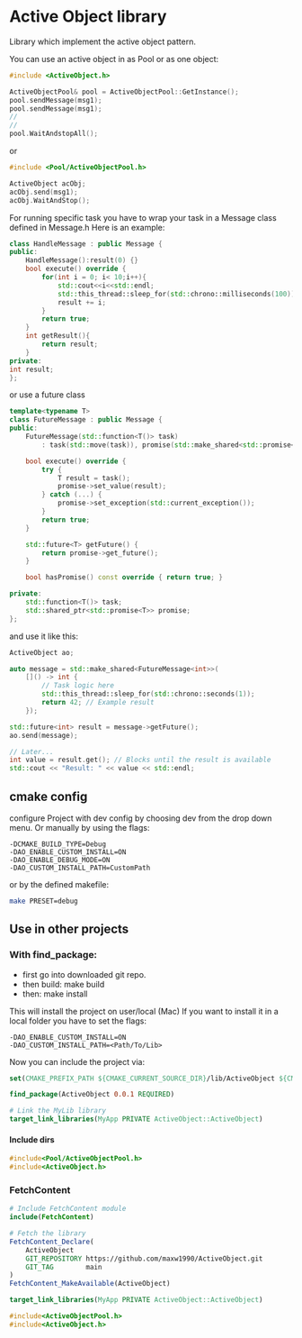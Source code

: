 # Active Object library

Library which implement the active object pattern.

You can use an active object in as Pool or as one object:

```cpp
#include <ActiveObject.h>

ActiveObjectPool& pool = ActiveObjectPool::GetInstance();
pool.sendMessage(msg1);
pool.sendMessage(msg1);
//
//
pool.WaitAndstopAll();
```

or

```cpp
#include <Pool/ActiveObjectPool.h>

ActiveObject acObj;
acObj.send(msg1);
acObj.WaitAndStop();
```

For running specific task you have to wrap your task in a Message class
defined in Message.h Here is an example:

```cpp
class HandleMessage : public Message {
public:
    HandleMessage():result(0) {}
    bool execute() override {
        for(int i = 0; i< 10;i++){
            std::cout<<i<<std::endl;
            std::this_thread::sleep_for(std::chrono::milliseconds(100));
            result += i;
        }
        return true;
    }
    int getResult(){
        return result;
    }
private:
int result;
};
```

or use a future class

```cpp
template<typename T>
class FutureMessage : public Message {
public:
    FutureMessage(std::function<T()> task)
        : task(std::move(task)), promise(std::make_shared<std::promise<T>>()) {}

    bool execute() override {
        try {
            T result = task();
            promise->set_value(result);
        } catch (...) {
            promise->set_exception(std::current_exception());
        }
        return true;
    }

    std::future<T> getFuture() {
        return promise->get_future();
    }

    bool hasPromise() const override { return true; }

private:
    std::function<T()> task;
    std::shared_ptr<std::promise<T>> promise;
};
```

and use it like this:

```cpp
ActiveObject ao;

auto message = std::make_shared<FutureMessage<int>>(
    []() -> int {
        // Task logic here
        std::this_thread::sleep_for(std::chrono::seconds(1));
        return 42; // Example result
    });

std::future<int> result = message->getFuture();
ao.send(message);

// Later...
int value = result.get(); // Blocks until the result is available
std::cout << "Result: " << value << std::endl;
```

## cmake config

configure Project with dev config by choosing dev from the drop down menu.
Or manually by using the flags:

```shell
-DCMAKE_BUILD_TYPE=Debug 
-DAO_ENABLE_CUSTOM_INSTALL=ON 
-DAO_ENABLE_DEBUG_MODE=ON 
-DAO_CUSTOM_INSTALL_PATH=CustomPath
```

or by the defined makefile:

```bash
make PRESET=debug
```

## Use in other projects

### With find_package:

- first go into downloaded git repo.
- then build: make build
- then: make install

This will install the project on user/local (Mac)
If you want to install it in a local folder you have to set the flags:

```shell
-DAO_ENABLE_CUSTOM_INSTALL=ON
-DAO_CUSTOM_INSTALL_PATH=<Path/To/Lib>
```


Now you can include the project via:

```Cmake
set(CMAKE_PREFIX_PATH ${CMAKE_CURRENT_SOURCE_DIR}/lib/ActiveObject ${CMAKE_PREFIX_PATH})

find_package(ActiveObject 0.0.1 REQUIRED)

# Link the MyLib library
target_link_libraries(MyApp PRIVATE ActiveObject::ActiveObject)
```

#### Include dirs

```c++
#include<Pool/ActiveObjectPool.h>
#include<ActiveObject.h>
```


### FetchContent

```Cmake
# Include FetchContent module
include(FetchContent)

# Fetch the library
FetchContent_Declare(
    ActiveObject
    GIT_REPOSITORY https://github.com/maxw1990/ActiveObject.git
    GIT_TAG        main
)
FetchContent_MakeAvailable(ActiveObject)

target_link_libraries(MyApp PRIVATE ActiveObject::ActiveObject)
```

```c++
#include<ActiveObjectPool.h>
#include<ActiveObject.h>
```

